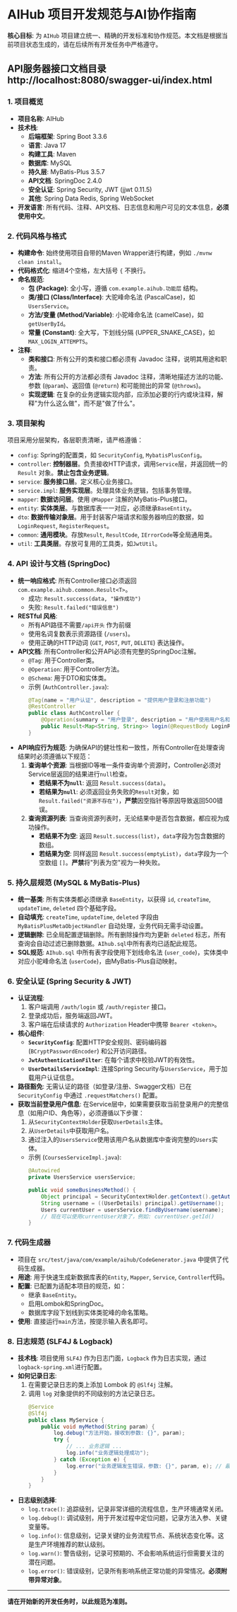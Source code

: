 # AIHub 项目开发规范与AI协作指南

**核心目标**: 为 `AIHub` 项目建立统一、精确的开发标准和协作规范。本文档是根据当前项目状态生成的，请在后续所有开发任务中严格遵守。

API服务器接口文档目录
http://localhost:8080/swagger-ui/index.html
---

### 1. 项目概览

*   **项目名称**: AIHub
*   **技术栈**:
    *   **后端框架**: Spring Boot 3.3.6
    *   **语言**: Java 17
    *   **构建工具**: Maven
    *   **数据库**: MySQL
    *   **持久层**: MyBatis-Plus 3.5.7
    *   **API文档**: SpringDoc 2.4.0
    *   **安全认证**: Spring Security, JWT (jjwt 0.11.5)
    *   **其他**: Spring Data Redis, Spring WebSocket
*   **开发语言**: 所有代码、注释、API文档、日志信息和用户可见的文本信息，**必须使用中文**。

### 2. 代码风格与格式

*   **构建命令**: 始终使用项目自带的Maven Wrapper进行构建，例如 `./mvnw clean install`。
*   **代码格式化**: 缩进4个空格，左大括号 `{` 不换行。
*   **命名规范**:
    *   **包 (Package)**: 全小写，遵循 `com.example.aihub.功能层` 结构。
    *   **类/接口 (Class/Interface)**: 大驼峰命名法 (PascalCase)，如 `UsersService`。
    *   **方法/变量 (Method/Variable)**: 小驼峰命名法 (camelCase)，如 `getUserById`。
    *   **常量 (Constant)**: 全大写，下划线分隔 (UPPER_SNAKE_CASE)，如 `MAX_LOGIN_ATTEMPTS`。
*   **注释**: 
    *   **类和接口**: 所有公开的类和接口都必须有 Javadoc 注释，说明其用途和职责。
    *   **方法**: 所有公开的方法都必须有 Javadoc 注释，清晰地描述方法的功能、参数 (`@param`)、返回值 (`@return`) 和可能抛出的异常 (`@throws`)。
    *   **实现逻辑**: 在复杂的业务逻辑实现内部，应添加必要的行内或块注释，解释"为什么这么做"，而不是"做了什么"。

### 3. 项目架构

项目采用分层架构，各层职责清晰，请严格遵循：

*   `config`: Spring的配置类，如 `SecurityConfig`, `MybatisPlusConfig`。
*   `controller`: **控制器层**。负责接收HTTP请求，调用`Service`层，并返回统一的 `Result` 对象。**禁止包含业务逻辑**。
*   `service`: **服务接口层**。定义核心业务接口。
*   `service.impl`: **服务实现层**。处理具体业务逻辑，包括事务管理。
*   `mapper`: **数据访问层**。使用 `@Mapper` 注解的MyBatis-Plus接口。
*   `entity`: **实体类层**。与数据库表一一对应，必须继承`BaseEntity`。
*   `dto`: **数据传输对象层**。用于封装客户端请求和服务器响应的数据，如 `LoginRequest`, `RegisterRequest`。
*   `common`: **通用模块**。存放`Result`, `ResultCode`, `IErrorCode`等全局通用类。
*   `util`: **工具类层**。存放可复用的工具类，如`JwtUtil`。

### 4. API 设计与文档 (SpringDoc)

*   **统一响应格式**: 所有Controller接口必须返回 `com.example.aihub.common.Result<T>`。
    *   成功: `Result.success(data, "操作成功")`
    *   失败: `Result.failed("错误信息")`
*   **RESTful 风格**: 
    *   所有API路径不需要`/api开头` 作为前缀
    *   使用名词复数表示资源路径 (`/users`)。
    *   使用正确的HTTP动词 (`GET`, `POST`, `PUT`, `DELETE`) 表达操作。
*   **API文档**: 所有Controller和公开API必须有完整的SpringDoc注解。
    *   `@Tag`: 用于Controller类。
    *   `@Operation`: 用于Controller方法。
    *   `@Schema`: 用于DTO和实体类。
    *   示例 (`AuthController.java`):
        ```java
        @Tag(name = "用户认证", description = "提供用户登录和注册功能")
        @RestController
        public class AuthController {
            @Operation(summary = "用户登录", description = "用户使用用户名和密码进行登录认证，成功后返回JWT")
            public Result<Map<String, String>> login(@RequestBody LoginRequest loginRequest) { /* ... */ }
        }
        ```
*   **API响应行为规范**: 为确保API的健壮性和一致性，所有Controller在处理查询结果时必须遵循以下规范：
    1.  **查询单个资源**: 当根据ID等唯一条件查询单个资源时，Controller必须对Service层返回的结果进行`null`检查。
        *   **若结果不为`null`**: 返回 `Result.success(data)`。
        *   **若结果为`null`**: 必须返回业务失败的`Result`对象，如 `Result.failed("资源不存在")`，**严禁**因空指针等原因导致返回500错误。
    2.  **查询资源列表**: 当查询资源列表时，无论结果中是否包含数据，都应视为成功操作。
        *   **若结果不为空**: 返回 `Result.success(list)`，`data`字段为包含数据的数组。
        *   **若结果为空**: 同样返回 `Result.success(emptyList)`，`data`字段为一个空数组 `[]`。**严禁**将"列表为空"视为一种失败。

### 5. 持久层规范 (MySQL & MyBatis-Plus)

*   **统一基类**: 所有实体类都必须继承 `BaseEntity`，以获得 `id`, `createTime`, `updateTime`, `deleted` 四个基础字段。
*   **自动填充**: `createTime`, `updateTime`, `deleted` 字段由 `MyBatisPlusMetaObjectHandler` 自动处理，业务代码无需手动设置。
*   **逻辑删除**: 已全局配置逻辑删除。所有删除操作均为更新 `deleted` 标志，所有查询会自动过滤已删除数据。`AIhub.sql`中所有表均已适配此规范。
*   **SQL规范**: `AIhub.sql` 中所有表字段使用下划线命名法 (`user_code`)，实体类中对应小驼峰命名法 (`userCode`)，由MyBatis-Plus自动映射。

### 6. 安全认证 (Spring Security & JWT)

*   **认证流程**:
    1.  客户端调用 `/auth/login` 或 `/auth/register` 接口。
    2.  登录成功后，服务端返回JWT。
    3.  客户端在后续请求的 `Authorization` Header中携带 `Bearer <token>`。
*   **核心组件**:
    *   **`SecurityConfig`**: 配置HTTP安全规则、密码编码器 (`BCryptPasswordEncoder`) 和公开访问路径。
    *   **`JwtAuthenticationFilter`**: 在每个请求中校验JWT的有效性。
    *   **`UserDetailsServiceImpl`**: 连接Spring Security与`UsersService`，用于加载用户认证信息。
*   **路径豁免**: 无需认证的路径（如登录/注册、Swagger文档）已在 `SecurityConfig` 中通过 `.requestMatchers()` 配置。
*   **获取当前登录用户信息**: 在Service层中，如果需要获取当前登录用户的完整信息（如用户ID、角色等），必须遵循以下步骤：
    1.  从`SecurityContextHolder`获取`UserDetails`主体。
    2.  从`UserDetails`中获取用户名。
    3.  通过注入的`UsersService`使用该用户名从数据库中查询完整的`Users`实体。
    *   示例 (`CoursesServiceImpl.java`):
        ```java
        @Autowired
        private UsersService usersService;

        public void someBusinessMethod() {
            Object principal = SecurityContextHolder.getContext().getAuthentication().getPrincipal();
            String username = ((UserDetails) principal).getUsername();
            Users currentUser = usersService.findByUsername(username);
            // 现在可以使用currentUser对象了，例如: currentUser.getId()
        }
        ```

### 7. 代码生成器

*   项目在 `src/test/java/com/example/aihub/CodeGenerator.java` 中提供了代码生成器。
*   **用途**: 用于快速生成新数据库表的`Entity`, `Mapper`, `Service`, `Controller`代码。
*   **配置**: 已配置为适配本项目的规范，如：
    *   继承 `BaseEntity`。
    *   启用Lombok和SpringDoc。
    *   数据库字段下划线到实体类驼峰的命名策略。
*   **使用**: 直接运行`main`方法，按提示输入表名即可。

### 8. 日志规范 (SLF4J & Logback)

*   **技术栈**: 项目使用 `SLF4J` 作为日志门面，`Logback` 作为日志实现，通过 `logback-spring.xml`进行配置。
*   **如何记录日志**:
    1.  在需要记录日志的类上添加 Lombok 的 `@Slf4j` 注解。
    2.  调用 `log` 对象提供的不同级别的方法记录日志。
        ```java
        @Service
        @Slf4j
        public class MyService {
            public void myMethod(String param) {
                log.debug("方法开始，接收到参数: {}", param);
                try {
                    // ... 业务逻辑 ...
                    log.info("业务逻辑处理成功");
                } catch (Exception e) {
                    log.error("业务逻辑发生错误，参数: {}", param, e); // 最后一个参数传入异常对象，会打印堆栈信息
                }
            }
        }
        ```
*   **日志级别选择**:
    *   `log.trace()`: 追踪级别，记录非常详细的流程信息，生产环境通常关闭。
    *   `log.debug()`: 调试级别，用于开发过程中定位问题，记录方法入参、关键变量等。
    *   `log.info()`: 信息级别，记录关键的业务流程节点、系统状态变化等。这是生产环境推荐的默认级别。
    *   `log.warn()`: 警告级别，记录可预期的、不会影响系统运行但需要关注的潜在问题。
    *   `log.error()`: 错误级别，记录所有影响系统正常功能的异常情况。**必须附带异常对象**。

---

**请在开始新的开发任务时，以此规范为准则。** 